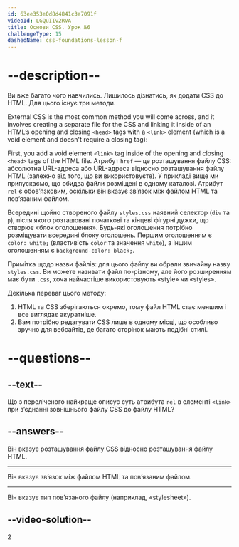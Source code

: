 ```yaml
---
id: 63ee353e0d8d4841c3a7091f
videoId: LGQuIIv2RVA
title: Основи CSS. Урок №6
challengeType: 15
dashedName: css-foundations-lesson-f
---
```


# --description--

Ви вже багато чого навчились. Лишилось дізнатись, як додати CSS до HTML. Для цього існує три методи.

External CSS is the most common method you will come across, and it involves creating a separate file for the CSS and linking it inside of an HTML’s opening and closing `<head>` tags with a `<link>` element (which is a void element and doesn't require a closing tag):

First, you add a void element `<link>` tag inside of the opening and closing `<head>` tags of the HTML file. Атрибут `href` — це розташування файлу CSS: абсолютна URL-адреса або URL-адреса відносно розташування файлу HTML (залежно від того, що ви використовуєте). У прикладі вище ми припускаємо, що обидва файли розміщені в одному каталозі. Атрибут `rel` є обов’язковим, оскільки він вказує зв’язок між файлом HTML та пов’язаним файлом.

Всередині щойно створеного файлу `styles.css` наявний селектор (`div` та `p`), після якого розташовані початкові та кінцеві фігурні дужки, що створює «блок оголошення». Будь-які оголошення потрібно розміщувати всередині блоку оголошень. Першим оголошенням є `color: white;` (властивість `color` та значення `white`), а іншим оголошенням є `background-color: black;`.

Примітка щодо назви файлів: для цього файлу ви обрали звичайну назву `styles.css`. Ви можете називати файл по-різному, але його розширенням має бути `.css`, хоча найчастіше використовують «style» чи «styles».

Декілька переваг цього методу:

1. HTML та CSS зберігаються окремо, тому файл HTML стає меншим і все виглядає акуратніше.
2. Вам потрібно редагувати CSS лише в одному місці, що особливо зручно для вебсайтів, де багато сторінок мають подібні стилі.

# --questions--

## --text--

Що з переліченого найкраще описує суть атрибута `rel` в елементі `<link>` при з’єднанні зовнішнього файлу CSS до файлу HTML?

## --answers--

Він вказує розташування файлу CSS відносно розташування файлу HTML.

---

Він вказує зв’язок між файлом HTML та пов’язаним файлом.

---

Він вказує тип пов’язаного файлу (наприклад, «stylesheet»).


## --video-solution--

2
